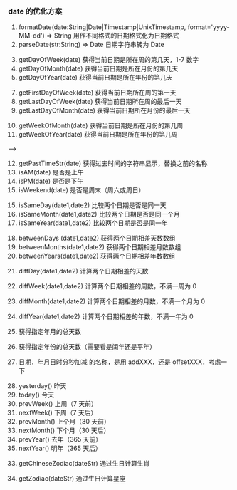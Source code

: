 ### date 的优化方案

1. formatDate(date:String|Date|Timestamp|UnixTimestamp, format='yyyy-MM-dd') => String 用作不同格式的日期格式化为日期格式
2. parseDate(str:String) => Date 日期字符串转为 Date
<!-- 
<!-- 当前天是所在 xxx 的第几天 -->

3. getDayOfWeek(date) 获得当前日期是所在周的第几天，1-7 数字
4. getDayOfMonth(date) 获得当前日期是所在月份的第几天
5. getDayOfYear(date) 获得当前日期是所在年份的第几天

<!-- 获得周和月的第一天以及最后一天 -->

7. getFirstDayOfWeek(date) 获得当前日期所在周的第一天
8. getLastDayOfWeek(date) 获得当前日期所在周的最后一天
9. getLastDayOfMonth(date) 获得当前日期所在月份的最后一天

<!-- 当前周是所在 xxx的第几周 -->

10. getWeekOfMonth(date) 获得当前日期是所在月份的第几周
11. getWeekOfYear(date) 获得当前日期是所在年份的第几周

 -->


12. getPastTimeStr(date) 获得过去时间的字符串显示，替换之前的名称
13. isAM(date) 是否是上午
14. isPM(date) 是否是下午
15. isWeekend(date) 是否是周末（周六或周日）

<!-- 比较同一天，月，年 -->

15. isSameDay(date1,date2) 比较两个日期是否是同一天
16. isSameMonth(date1,date2) 比较两个日期是否是同一个月
17. isSameYear(date1,date2) 比较两个日期是否是同一年

<!-- 获得相差 年，月，日 ，两个日期之间的数组 -->

18. betweenDays (date1,date2) 获得两个日期相差天数数组
19. betweenMonths(date1,date2) 获得两个日期相差月数数组
20. betweenYears(date1,date2) 获得两个日期相差年数数组

<!-- 计算两个年，月，日 的日期之间差 -->

21. diffDay(date1,date2) 计算两个日期相差的天数
22. diffWeek(date1,date2) 计算两个日期相差的周数，不满一周为 0
23. diffMonth(date1,date2) 计算两个日期相差的月数，不满一个月为 0
24. diffYear(date1,date2) 计算两个日期相差的年数，不满一年为 0

25. 获得指定年月的总天数
26. 获得指定年份的总天数（需要看是闰年还是平年）
27. 日期，年月日时分秒加减 的名称，是用 addXXX，还是 offsetXXX，考虑一下

<!-- 简易时间偏移 -->

28. yesterday() 昨天
29. today() 今天
30. prevWeek() 上周（7 天前）
31. nextWeek() 下周（7 天后）
32. prevMonth() 上个月（30 天前）
33. nextMonth() 下个月（30 天后）
34. prevYear() 去年（365 天前）
35. nextYear() 明年（365 天后）

<!-- 生肖，星座 -->

33. getChineseZodiac(dateStr) 通过生日计算生肖

34. getZodiac(dateStr) 通过生日计算星座
